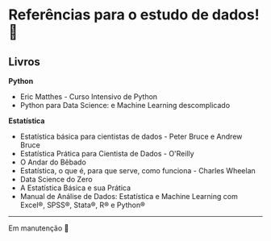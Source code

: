 # Referências para o estudo de dados! 🎲

## Livros

**Python**
- Eric Matthes - Curso Intensivo de Python
- Python para Data Science: e Machine Learning descomplicado

**Estatística**
- Estatística básica para cientistas de dados - Peter Bruce e Andrew Bruce
- Estatística Prática para Cientista de Dados - O'Reilly
- O Andar do Bêbado
- Estatística, o que é, para que serve, como funciona - Charles Wheelan
- Data Science do Zero
- A Estatística Básica e sua Prática
- Manual de Análise de Dados: Estatística e Machine Learning com Excel®, SPSS®, Stata®, R® e Python®

_______
Em manutenção 🚧
